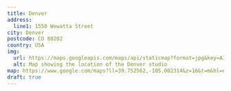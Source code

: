 ```yaml
---
title: Denver
address:
  line1: 1550 Wewatta Street
city: Denver
postcode: CO 80202
country: USA
img: 
  url: https://maps.googleapis.com/maps/api/staticmap?format=jpg&key=AIzaSyAa-P3u_B9zTs_DJ_dXRK5og7r3_n7vlT0&maptype=roadmap&scale=2&size=425x300&markers=39.75239475433594,-105.00245422823357&zoom=16
  alt: Map showing the location of the Denver studio
map: https://www.google.com/maps?ll=39.752562,-105.002314&z=16&t=m&hl=en-US&gl=GB&mapclient=embed&q=1550+Wewatta+St+Denver,+CO+80202+USA
draft: true
---
```

